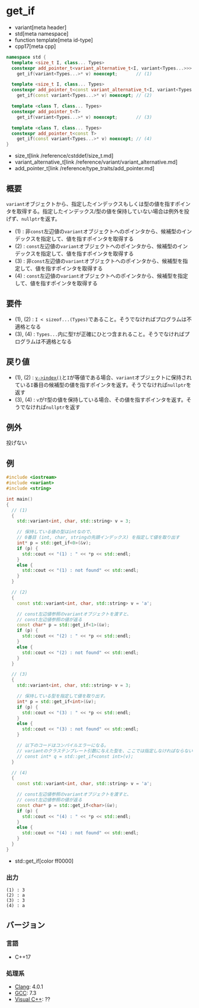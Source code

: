 # get_if
* variant[meta header]
* std[meta namespace]
* function template[meta id-type]
* cpp17[meta cpp]

```cpp
namespace std {
  template <size_t I, class... Types>
  constexpr add_pointer_t<variant_alternative_t<I, variant<Types...>>>
    get_if(variant<Types...>* v) noexcept;       // (1)

  template <size_t I, class... Types>
  constexpr add_pointer_t<const variant_alternative_t<I, variant<Types...>>>
    get_if(const variant<Types...>* v) noexcept; // (2)

  template <class T, class... Types>
  constexpr add_pointer_t<T>
    get_if(variant<Types...>* v) noexcept;       // (3)

  template <class T, class... Types>
  constexpr add_pointer_t<const T>
    get_if(const variant<Types...>* v) noexcept; // (4)
}
```
* size_t[link /reference/cstddef/size_t.md]
* variant_alternative_t[link /reference/variant/variant_alternative.md]
* add_pointer_t[link /reference/type_traits/add_pointer.md]

## 概要
`variant`オブジェクトから、指定したインデックスもしくは型の値を指すポインタを取得する。指定したインデックス/型の値を保持していない場合は例外を投げず、`nullptr`を返す。

- (1) : 非`const`左辺値の`variant`オブジェクトへのポインタから、候補型のインデックスを指定して、値を指すポインタを取得する
- (2) : `const`左辺値の`variant`オブジェクトへのポインタから、候補型のインデックスを指定して、値を指すポインタを取得する
- (3) : 非`const`左辺値の`variant`オブジェクトへのポインタから、候補型を指定して、値を指すポインタを取得する
- (4) : `const`左辺値の`variant`オブジェクトへのポインタから、候補型を指定して、値を指すポインタを取得する


## 要件
- (1), (2) : `I < sizeof...(Types)`であること。そうでなければプログラムは不適格となる
- (3), (4) : `Types...`内に型`T`が正確にひとつ含まれること。そうでなければプログラムは不適格となる


## 戻り値
- (1), (2) : [`v->index()`](index.md)と`I`が等値である場合、`variant`オブジェクトに保持されている`I`番目の候補型の値を指すポインタを返す。そうでなければ`nullptr`を返す
- (3), (4) : `v`が`T`型の値を保持している場合、その値を指すポインタを返す。そうでなければ`nullptr`を返す


## 例外
投げない


## 例
```cpp example
#include <iostream>
#include <variant>
#include <string>

int main()
{
  // (1)
  {
    std::variant<int, char, std::string> v = 3;

    // 保持している値の型はintなので、
    // 0番目 (int, char, stringの先頭インデックス) を指定して値を取り出す
    int* p = std::get_if<0>(&v);
    if (p) {
      std::cout << "(1) : " << *p << std::endl;
    }
    else {
      std::cout << "(1) : not found" << std::endl;
    }
  }

  // (2)
  {
    const std::variant<int, char, std::string> v = 'a';

    // const左辺値参照のvariantオブジェクトを渡すと、
    // const左辺値参照の値が返る
    const char* p = std::get_if<1>(&v);
    if (p) {
      std::cout << "(2) : " << *p << std::endl;
    }
    else {
      std::cout << "(2) : not found" << std::endl;
    }
  }

  // (3)
  {
    std::variant<int, char, std::string> v = 3;

    // 保持している型を指定して値を取り出す。
    int* p = std::get_if<int>(&v);
    if (p) {
      std::cout << "(3) : " << *p << std::endl;
    }
    else {
      std::cout << "(3) : not found" << std::endl;
    }

    // 以下のコードはコンパイルエラーになる。
    // variantのクラステンプレート引数に与えた型を、ここでは指定しなければならない
    // const int* q = std::get_if<const int>(v);
  }

  // (4)
  {
    const std::variant<int, char, std::string> v = 'a';

    // const左辺値参照のvariantオブジェクトを渡すと、
    // const左辺値参照の値が返る
    const char* p = std::get_if<char>(&v);
    if (p) {
      std::cout << "(4) : " << *p << std::endl;
    }
    else {
      std::cout << "(4) : not found" << std::endl;
    }
  }
}
```
* std::get_if[color ff0000]

### 出力
```
(1) : 3
(2) : a
(3) : 3
(4) : a
```

## バージョン
### 言語
- C++17

### 処理系
- [Clang](/implementation.md#clang): 4.0.1
- [GCC](/implementation.md#gcc): 7.3
- [Visual C++](/implementation.md#visual_cpp): ??
